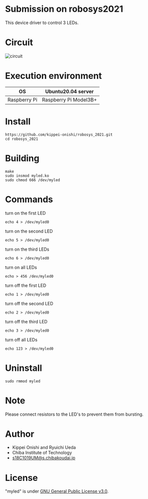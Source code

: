 # Submission on robosys2021 

This device driver to control 3 LEDs. 

# Circuit
![circuit](https://user-images.githubusercontent.com/94519129/143555711-ad96dca3-d6e3-4076-8bd0-e78166344446.png)

# Execution environment
| OS | Ubuntu20.04 server |
|----|----|
|Raspberry Pi|Raspberry Pi Model3B+|

# Install
```
https://github.com/kippei-onishi/robosys_2021.git
cd robosys_2021
```
# Building
```
make  
sudo insmod myled.ko  
sudo chmod 666 /dev/myled
```
# Commands

turn on the first LED
```
echo 4 > /dev/myled0 
```
turn on the second LED 
```
echo 5 > /dev/myled0
```
turn on the third LEDs  
```
echo 6 > /dev/myled0  
```
turn on all LEDs
```
echo > 456 /dev/myled0
```
turn off the first LED  
```
echo 1 > /dev/myled0  
```
turn off the second LED  
```
echo 2 > /dev/myled0
```
turn off the third LED  
```
echo 3 > /dev/myled0
```
turn off all LEDs  
```
echo 123 > /dev/myled0 
```

# Uninstall
```
sudo rmmod myled
```

# Note
Please connect resistors to the LED's to prevent them from bursting.
# Author

* Kippei Onishi and Ryuichi Ueda  
* Chiba Institute of Technology  
* s18C1019UM@s.chibakoudai.jp  

# License

"myled" is under [GNU General Public License v3.0](https://ja.wikipedia.org/wiki/GNU_General_Public_License#%E3%83%90%E3%83%BC%E3%82%B8%E3%83%A7%E3%83%B33).
